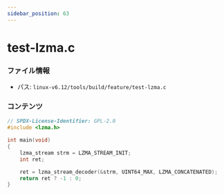 ```yaml
---
sidebar_position: 63
---
```

# test-lzma.c

### ファイル情報

- パス: `linux-v6.12/tools/build/feature/test-lzma.c`

### コンテンツ

```c
// SPDX-License-Identifier: GPL-2.0
#include <lzma.h>

int main(void)
{
	lzma_stream strm = LZMA_STREAM_INIT;
	int ret;

	ret = lzma_stream_decoder(&strm, UINT64_MAX, LZMA_CONCATENATED);
	return ret ? -1 : 0;
}

```
